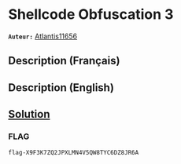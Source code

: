 # Shellcode Obfuscation 3
**`Auteur:`** [Atlantis11656](https://github.com/MassinissaDjellouli)

## Description (Français)

## Description (English)

## [Solution](./Solution/WRITEUP.MD)

### FLAG
`flag-X9F3K7ZQ2JPXLMN4V5QW8TYC6DZ8JR6A`